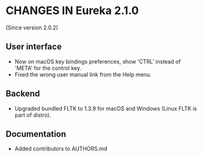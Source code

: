 # CHANGES IN Eureka 2.1.0

(Since version 2.0.2)

## User interface

* Now on macOS key bindings preferences, show 'CTRL' instead of 'META' for the control key.
* Fixed the wrong user manual link from the Help menu.

## Backend

* Upgraded bundled FLTK to 1.3.9 for macOS and Windows (Linux FLTK is part of distro).

## Documentation

* Added contributors to AUTHORS.md